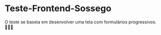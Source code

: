 # Teste-Frontend-Sossego
O teste se baseia em desenvolver uma tela com formulários progressivos. 🏄🏻‍♂️
